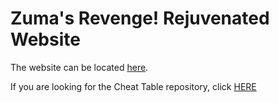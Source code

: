 # Zuma's Revenge! Rejuvenated Website

The website can be located [here](https://crushygreenren.github.io/zumas-revenge-rejuvenated/).

If you are looking for the Cheat Table repository, click [HERE](https://github.com/CrushyGreenRen/ZumasRevengeRejuvenatedCheatTable)
